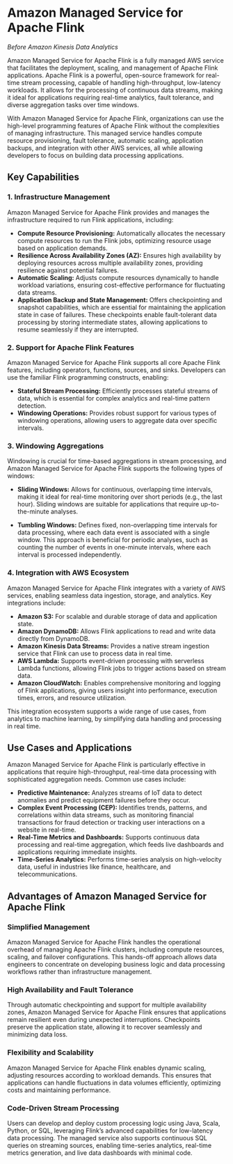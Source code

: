 # Amazon Managed Service for Apache Flink

_Before Amazon Kinesis Data Analytics_

Amazon Managed Service for Apache Flink is a fully managed AWS service that facilitates the deployment, scaling, and management of Apache Flink applications. Apache Flink is a powerful, open-source framework for real-time stream processing, capable of handling high-throughput, low-latency workloads. It allows for the processing of continuous data streams, making it ideal for applications requiring real-time analytics, fault tolerance, and diverse aggregation tasks over time windows.

With Amazon Managed Service for Apache Flink, organizations can use the high-level programming features of Apache Flink without the complexities of managing infrastructure. This managed service handles compute resource provisioning, fault tolerance, automatic scaling, application backups, and integration with other AWS services, all while allowing developers to focus on building data processing applications.

## Key Capabilities

### 1. Infrastructure Management

Amazon Managed Service for Apache Flink provides and manages the infrastructure required to run Flink applications, including:

- **Compute Resource Provisioning:** Automatically allocates the necessary compute resources to run the Flink jobs, optimizing resource usage based on application demands.
- **Resilience Across Availability Zones (AZ):** Ensures high availability by deploying resources across multiple availability zones, providing resilience against potential failures.
- **Automatic Scaling:** Adjusts compute resources dynamically to handle workload variations, ensuring cost-effective performance for fluctuating data streams.
- **Application Backup and State Management:** Offers checkpointing and snapshot capabilities, which are essential for maintaining the application state in case of failures. These checkpoints enable fault-tolerant data processing by storing intermediate states, allowing applications to resume seamlessly if they are interrupted.

### 2. Support for Apache Flink Features

Amazon Managed Service for Apache Flink supports all core Apache Flink features, including operators, functions, sources, and sinks. Developers can use the familiar Flink programming constructs, enabling:

- **Stateful Stream Processing:** Efficiently processes stateful streams of data, which is essential for complex analytics and real-time pattern detection.
- **Windowing Operations:** Provides robust support for various types of windowing operations, allowing users to aggregate data over specific intervals.

### 3. Windowing Aggregations

Windowing is crucial for time-based aggregations in stream processing, and Amazon Managed Service for Apache Flink supports the following types of windows:

- **Sliding Windows:** Allows for continuous, overlapping time intervals, making it ideal for real-time monitoring over short periods (e.g., the last hour). Sliding windows are suitable for applications that require up-to-the-minute analyses.
  
- **Tumbling Windows:** Defines fixed, non-overlapping time intervals for data processing, where each data event is associated with a single window. This approach is beneficial for periodic analyses, such as counting the number of events in one-minute intervals, where each interval is processed independently.

### 4. Integration with AWS Ecosystem

Amazon Managed Service for Apache Flink integrates with a variety of AWS services, enabling seamless data ingestion, storage, and analytics. Key integrations include:

- **Amazon S3:** For scalable and durable storage of data and application state.
- **Amazon DynamoDB:** Allows Flink applications to read and write data directly from DynamoDB.
- **Amazon Kinesis Data Streams:** Provides a native stream ingestion service that Flink can use to process data in real time.
- **AWS Lambda:** Supports event-driven processing with serverless Lambda functions, allowing Flink jobs to trigger actions based on stream data.
- **Amazon CloudWatch:** Enables comprehensive monitoring and logging of Flink applications, giving users insight into performance, execution times, errors, and resource utilization.

This integration ecosystem supports a wide range of use cases, from analytics to machine learning, by simplifying data handling and processing in real time.

## Use Cases and Applications

Amazon Managed Service for Apache Flink is particularly effective in applications that require high-throughput, real-time data processing with sophisticated aggregation needs. Common use cases include:

- **Predictive Maintenance:** Analyzes streams of IoT data to detect anomalies and predict equipment failures before they occur.
- **Complex Event Processing (CEP):** Identifies trends, patterns, and correlations within data streams, such as monitoring financial transactions for fraud detection or tracking user interactions on a website in real-time.
- **Real-Time Metrics and Dashboards:** Supports continuous data processing and real-time aggregation, which feeds live dashboards and applications requiring immediate insights.
- **Time-Series Analytics:** Performs time-series analysis on high-velocity data, useful in industries like finance, healthcare, and telecommunications.

## Advantages of Amazon Managed Service for Apache Flink

### Simplified Management

Amazon Managed Service for Apache Flink handles the operational overhead of managing Apache Flink clusters, including compute resources, scaling, and failover configurations. This hands-off approach allows data engineers to concentrate on developing business logic and data processing workflows rather than infrastructure management.

### High Availability and Fault Tolerance

Through automatic checkpointing and support for multiple availability zones, Amazon Managed Service for Apache Flink ensures that applications remain resilient even during unexpected interruptions. Checkpoints preserve the application state, allowing it to recover seamlessly and minimizing data loss.

### Flexibility and Scalability

Amazon Managed Service for Apache Flink enables dynamic scaling, adjusting resources according to workload demands. This ensures that applications can handle fluctuations in data volumes efficiently, optimizing costs and maintaining performance.

### Code-Driven Stream Processing

Users can develop and deploy custom processing logic using Java, Scala, Python, or SQL, leveraging Flink’s advanced capabilities for low-latency data processing. The managed service also supports continuous SQL queries on streaming sources, enabling time-series analytics, real-time metrics generation, and live data dashboards with minimal code.
